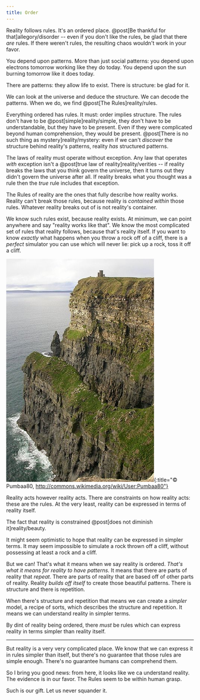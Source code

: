 ```yaml
---
title: Order
---
```

Reality follows rules. It's an ordered place. @post[Be thankful for that]allegory/disorder -- even if you don't like the rules, be glad that there *are* rules. If there weren't rules, the resulting chaos wouldn't work in your favor.

You depend upon patterns. More than just social patterns: you depend upon electrons tomorrow working like they do today. You depend upon the sun burning tomorrow like it does today.

There are patterns: they allow life to exist. There is structure: be glad for it.

We can look at the universe and deduce the structure. We can decode the patterns. When we do, we find @post[The Rules]reality/rules.

Everything ordered has rules. It must: order implies structure. The rules don't have to be @post[simple]reality/simple, they don't have to be understandable, but they have to be present. Even if they were complicated beyond human comprehension, they would be present. @post[There is no such thing as mystery]reality/mystery: even if we can't *discover* the structure behind reality's patterns, reality *has* structured patterns.

The laws of reality must operate without exception. Any law that operates *with* exception isn't a @post[true law of reality]reality/verities -- if reality breaks the laws that you think govern the universe, then it turns out they didn't govern the universe after all. If reality breaks what you thought was a rule then the *true* rule includes that exception.

The Rules of reality are the ones that fully describe how reality works. Reality can't break those rules, because reality is *contained within* those rules. Whatever reality breaks out of is not reality's container.

We know such rules exist, because reality exists. At minimum, we can point anywhere and say "reality works like that". We know the most complicated set of rules that reality follows, because that's reality itself. If you want to know *exactly* what happens when you throw a rock off of a cliff, there is a *perfect* simulator you can use which will never lie: pick up a rock, toss it off a cliff.

![Cliff](/images/cliff.jpg){:title="© Pumbaa80, http://commons.wikimedia.org/wiki/User:Pumbaa80"}

Reality acts however reality acts. <span class="info" markdown="inline">There are constraints</span> on how reality acts: these are the rules. At the very least, reality can be expressed in terms of reality itself.

<aside class="info" markdown="block">
The fact that reality is constrained @post[does not diminish it]reality/beauty.
</aside>

It might seem optimistic to hope that reality can be expressed in simpler terms. It may seem impossible to simulate a rock thrown off a cliff, without possessing at least a rock and a cliff.

But we can! That's what it means when we say reality is ordered. *That's what it means for reality to have patterns.* It means that there are parts of reality that *repeat*. There are parts of reality that are based off of other parts of reality. Reality *builds off itself* to create those beautiful patterns. There is structure and there is repetition.

When there's structure and repetition that means we can create a *simpler* model, a recipe of sorts, which describes the structure and repetition. It means we can understand reality in simpler terms.

By dint of reality being ordered, there *must* be rules which can express reality in terms simpler than reality itself.

---

But reality is a very very complicated place. We know that we can express it in rules simpler than itself, but there's no guarantee that those rules are simple enough. There's no guarantee humans can comprehend them.

So I bring you good news: from here, it looks like we ca understand reality. The evidence is in our favor. The Rules seem to be within human grasp.

Such is our gift. Let us never squander it.
